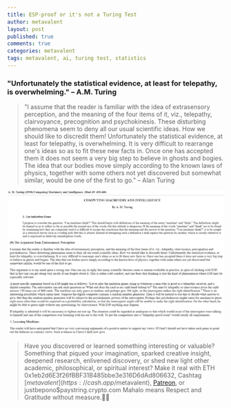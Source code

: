 ```yaml
---
title: ESP-proof or it's not a Turing Test
author: metavalent
layout: post
published: true
comments: true
categories: metavalent
tags: metavalent, ai, turing test, statistics
---
```


### "Unfortunately the statistical evidence, at least for telepathy, is overwhelming." &ndash; A.M. Turing

> "I assume that the reader is familiar with the idea of extrasensory perception, and the meaning of the four items of it, viz., telepathy, clairvoyance, precognition and psychokinesis. These disturbing phenomena seem to deny all our usual scientific ideas. How we should like to discredit them! Unfortunately the statistical evidence, at least for telepathy, is overwhelming. It is very difficult to rearrange one's ideas so as to fit these new facts in. Once one has accepted them it does not seem a very big step to believe in ghosts and bogies. The idea that our bodies move simply according to the known laws of physics, together with some others not yet discovered but somewhat similar, would be one of the first to go." &ndash; Alan Turing

[![Turing Test Essay](/assets/images/Turing-Test-Essay.png "Computing Machinery and Intelligence, the essay that defined the Turing Test, by A.M. Turing")](https://academic.oup.com/book/40646/chapter-abstract/348321617)
[![Turing on ESP](/assets/images/Turing-ESP-Proof.png "Turing on ESP as component of the Turing Test")](https://academic.oup.com/book/40646/chapter-abstract/348321617)

<p></p>
<p></p>
<p></p>

> Have you discovered or learned something interesting or valuable? Something that piqued your imagination, sparked creative insight, deepened research, enlivened discovery, or shed new light other academic, philosophical, or spiritual interest? Make it real with ETH 0x1eb2d6E3f26fBBF31B485bbe3e316D6dAd806632, Cashtag [$metavalent](https://cash.app/$metavalent), [Patreon](https://patreon.com/metavalent), or justbepono$paystring.crypto.com Mahalo means Respect and Gratitude without measure.🙏🏼
